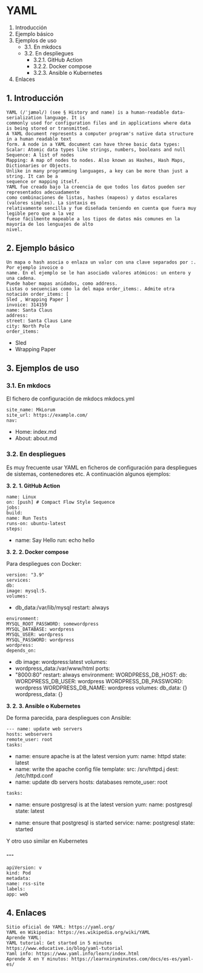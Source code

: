 # YAML

1. Introducción
2. Ejemplo básico
3. Ejemplos de uso
    - 3.1. En mkdocs
    - 3.2. En despliegues
      - 3.2.1. GitHub Action
      - 3.2.2. Docker compose
      - 3.2.3. Ansible o Kubernetes
4. Enlaces

## 1. Introducción

```
YAML (/ˈjæməl/) (see § History and name) is a human-readable data-serialization language. It is
commonly used for configuration files and in applications where data is being stored or transmitted.
A YAML document represents a computer program's native data structure in a human readable text
form. A node in a YAML document can have three basic data types:
Scalar: Atomic data types like strings, numbers, booleans and null
Sequence: A list of nodes
Mapping: A map of nodes to nodes. Also known as Hashes, Hash Maps, Dictionaries or Objects.
Unlike in many programming languages, a key can be more than just a string. It can be a
sequence or mapping itself.
YAML fue creado bajo la creencia de que todos los datos pueden ser representados adecuadamente
como combinaciones de listas, hashes (mapeos) y datos escalares (valores simples). La sintaxis es
relativamente sencilla y fue diseñada teniendo en cuenta que fuera muy legible pero que a la vez
fuese fácilmente mapeable a los tipos de datos más comunes en la mayoría de los lenguajes de alto
nivel.
```

## 2. Ejemplo básico

```
Un mapa o hash asocia o enlaza un valor con una clave separados por :. Por ejemplo invoice o
name. En el ejemplo se le han asociado valores atómicos: un entero y una cadena.
Puede haber mapas anidados, como address.
Listas o secuencias como la del mapa order_items:. Admite otra notación order_items: [
Sled , Wrapping Paper ]
invoice: 314159
name: Santa Claus
address:
street: Santa Claus Lane
city: North Pole
order_items:
```

- Sled
- Wrapping Paper

## 3. Ejemplos de uso

### 3.1. En mkdocs

El fichero de configuración de mkdocs mkdocs.yml

```
site_name: MkLorum
site_url: https://example.com/
nav:
```

- Home: index.md
- About: about.md

### 3.2. En despliegues

Es muy frecuente usar YAML en ficheros de configuración para despliegues de sistemas, contenedores etc.
 A continuación algunos ejemplos:

**3. 2. 1. GitHub Action**

```
name: Linux
on: [push] # Compact Flow Style Sequence
jobs:
build:
name: Run Tests
runs-on: ubuntu-latest
steps:
```

- name: Say Hello
   run: echo hello

**3. 2. 2. Docker compose**

Para despliegues con Docker:

```
version: "3.9"
services:
db:
image: mysql:5.
volumes:
```

- db_data:/var/lib/mysql
   restart: always

```
environment:
MYSQL_ROOT_PASSWORD: somewordpress
MYSQL_DATABASE: wordpress
MYSQL_USER: wordpress
MYSQL_PASSWORD: wordpress
wordpress:
depends_on:
```

- db
   image: wordpress:latest
   volumes:
- wordpress_data:/var/www/html
   ports:
- "8000:80"
   restart: always
   environment:
   WORDPRESS_DB_HOST: db:
   WORDPRESS_DB_USER: wordpress
   WORDPRESS_DB_PASSWORD: wordpress
   WORDPRESS_DB_NAME: wordpress
   volumes:
   db_data: {}
   wordpress_data: {}

**3. 2. 3. Ansible o Kubernetes**

De forma parecida, para despliegues con Ansible:

```
--- name: update web servers
hosts: webservers
remote_user: root
tasks:
```

- name: ensure apache is at the latest version
   yum:
   name: httpd
   state: latest
- name: write the apache config file
   template:
   src: /srv/httpd.j
   dest: /etc/httpd.conf
- name: update db servers
   hosts: databases
   remote_user: root

```
tasks:
```

- name: ensure postgresql is at the latest version
   yum:
   name: postgresql
   state: latest

- name: ensure that postgresql is started
   service:
   name: postgresql
   state: started

Y otro uso similar en Kubernetes

#### ---

```
apiVersion: v
kind: Pod
metadata:
name: rss-site
labels:
app: web
```

## 4. Enlaces

```
Sitio oficial de YAML: https://yaml.org/
YAML en Wikipedia: https://es.wikipedia.org/wiki/YAML
Aprende YAML:
YAML tutorial: Get started in 5 minutes https://www.educative.io/blog/yaml-tutorial
Yaml info: https://www.yaml.info/learn/index.html
Aprende X en Y minutos: https://learnxinyminutes.com/docs/es-es/yaml-es/
```



